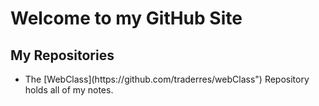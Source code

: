 # Welcome to my GitHub Site

## My Repositories
<ul>
  <li>The [WebClass](https://github.com/traderres/webClass") Repository holds all of my notes.</li>
</ul>
